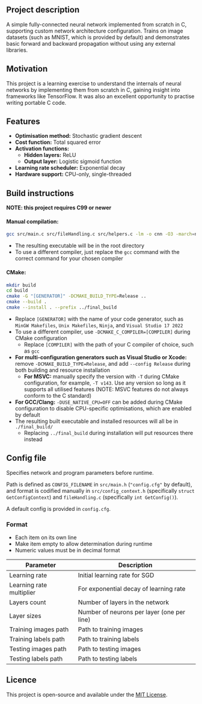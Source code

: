 ## Project description
A simple fully-connected neural network implemented from scratch in C, supporting custom network architecture configuration. Trains on image datasets (such as MNIST, which is provided by default) and demonstrates basic forward and backward propagation without using any external libraries.

## Motivation
This project is a learning exercise to understand the internals of neural networks by implementing them from scratch in C, gaining insight into frameworks like TensorFlow.
It was also an excellent opportunity to practise writing portable C code.

## Features
- **Optimisation method:** Stochastic gradient descent
- **Cost function:** Total squared error
- **Activation functions:**
	- **Hidden layers:** ReLU
	- **Output layer:** Logistic sigmoid function
- **Learning rate scheduler:** Exponential decay
- **Hardware support:** CPU-only, single-threaded

## Build instructions
**NOTE: this project requires C99 or newer**

#### Manual compilation:
```bash
gcc src/main.c src/fileHandling.c src/helpers.c -lm -o cnn -O3 -march=native -ffast-math -flto -s
```
- The resulting executable will be in the root directory
- To use a different compiler, just replace the `gcc` command with the correct command for your chosen compiler

#### CMake:
```bash
mkdir build
cd build
cmake -G "[GENERATOR]" -DCMAKE_BUILD_TYPE=Release ..
cmake --build .
cmake --install . --prefix ../final_build
```
- Replace `[GENERATOR]` with the name of your code generator, such as `MinGW Makefiles`, `Unix Makefiles`, `Ninja`, and `Visual Studio 17 2022`
- To use a different compiler, use `-DCMAKE_C_COMPILER=[COMPILER]` during CMake configuration
	- Replace `[COMPILER]` with the path of your C compiler of choice, such as `gcc`
- **For multi-configuration generators such as Visual Studio or Xcode:** remove `-DCMAKE_BUILD_TYPE=Release`, and add `--config Release` during both building and resource installation
	- **For MSVC:** manually specify the version with `-T` during CMake configuration, for example, `-T v143`. Use any version so long as it supports all utilised features (NOTE: MSVC features do not always conform to the C standard)
- **For GCC/Clang:** `-DUSE_NATIVE_CPU=OFF` can be added during CMake configuration to disable CPU-specific optimisations, which are enabled by default
- The resulting built executable and installed resources will all be in `./final_build/`
	- Replacing `../final_build` during installation will put resources there instead

## Config file
Specifies network and program parameters before runtime.

Path is defined as `CONFIG_FILENAME` in `src/main.h` (`"config.cfg"` by default), and format is codified manually in `src/config_context.h` (specifically `struct GetConfigContext`) and `fileHandling.c` (specifically `int GetConfig()`).

A default config is provided in `config.cfg`.

### Format
- Each item on its own line
- Make item empty to allow determination during runtime
- Numeric values must be in decimal format

| Parameter                | Description                                |
| ------------------------ | ------------------------------------------ |
| Learning rate            | Initial learning rate for SGD              |
| Learning rate multiplier | For exponential decay of learning rate     |
| Layers count             | Number of layers in the network            |
| Layer sizes              | Number of neurons per layer (one per line) |
| Training images path     | Path to training images                    |
| Training labels path     | Path to training labels                    |
| Testing images path      | Path to testing images                     |
| Testing labels path      | Path to testing labels                     |

## Licence
This project is open-source and available under the [MIT License](LICENSE).